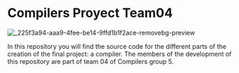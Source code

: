 
# **Compilers Proyect Team04**
![_225f3a94-aaa9-4fee-be14-9ffd1b1f2ace-removebg-preview](https://github.com/user-attachments/assets/c930adef-4d74-4beb-bb17-02b93a7ae083)

In this repository you will find the source code for the different parts of the creation of the final project: a compiler.
The members of the development of this repository are part of team 04 of Compilers group 5.
